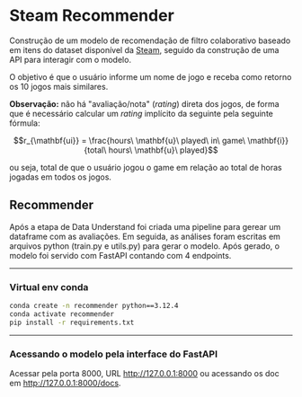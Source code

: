 # Steam Recommender

Construção de um modelo de recomendação de filtro colaborativo baseado em itens do dataset disponível da [Steam](https://www.kaggle.com/datasets/tamber/steam-video-games), seguido da construção de uma API para interagir com o modelo.

O objetivo é que o usuário informe um nome de jogo e receba como retorno os 10 jogos mais similares.

**Observação:** não há "avaliação/nota" (*rating*) direta dos jogos, de forma que é necessário calcular um *rating* implícito da seguinte pela seguinte fórmula: 

$$r_{\mathbf{ui}} = \frac{hours\ \mathbf{u}\ played\ in\ game\ \mathbf{i}}{total\ hours\ \mathbf{u}\ played}$$

ou seja, total de que o usuário jogou o game em relação ao total de horas jogadas em todos os jogos.

## Recommender 

Após a etapa de Data Understand foi criada uma pipeline para gerear um dataframe com as avaliações.
Em seguida, as análises foram escritas em arquivos python (train.py e utils.py) para gerar o modelo.
Após gerado, o modelo foi servido com FastAPI contando com 4 endpoints.

--- 

### Virtual env conda


```bash
conda create -n recommender python==3.12.4
conda activate recommender
pip install -r requirements.txt
```

--- 

### Acessando o modelo pela interface do FastAPI
Acessar pela porta 8000, URL http://127.0.0.1:8000 ou acessando os doc em http://127.0.0.1:8000/docs.
